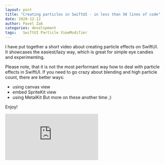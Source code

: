 ```yaml
---
layout: post
title: "Creating particles in SwiftUI - in less than 50 lines of code"
date: 2020-12-12
author: Pavel Zak
categories: development
tags:	SwiftUI Particle ViewModifier
---
```



I have put together a short video about creating particle effects on SwiftUI. It showcases the easiest/lazy way, which is great for simple eye candies and experimenting.

Please note, that it is not the most performant way how to deal with particle effects in SwiftUI. If you need to go crazy about blending and high particle count, there are better ways:
- using canvas view
- embed SpriteKit view
- using MetalKit
But more on these another time ;)

Enjoy!
 
 <div class="yt-container">
 <iframe src="https://www.youtube.com/embed/oj4HEqkDvBY" title="YouTube video player" frameborder="0" allow="accelerometer; autoplay; clipboard-write; encrypted-media; gyroscope; picture-in-picture; web-share" allowfullscreen></iframe>
 </div>


